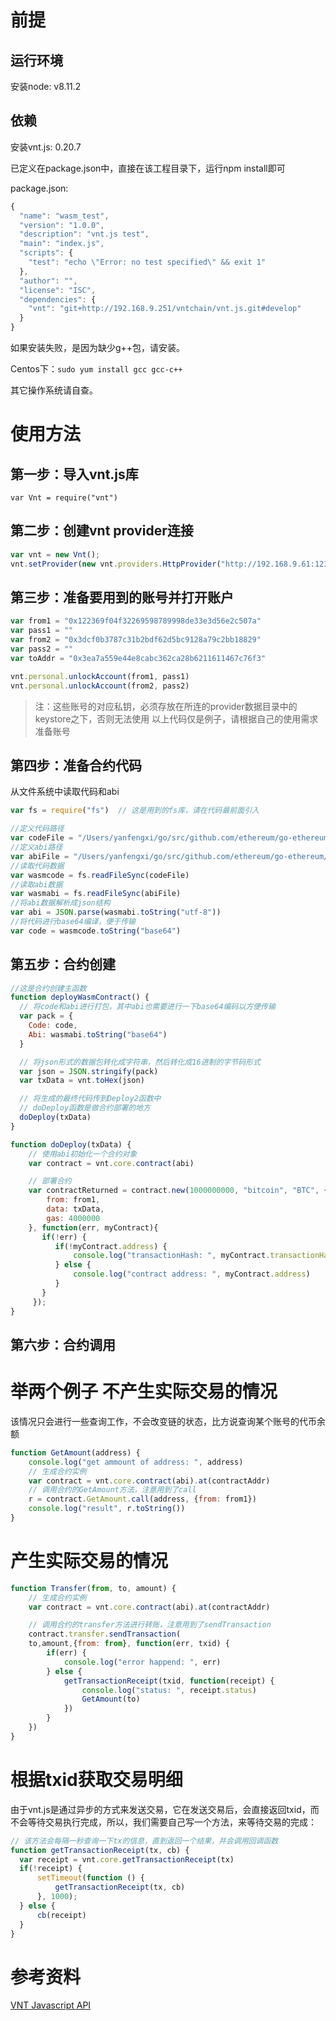 # 前提

## 运行环境
安装node: v8.11.2

## 依赖
安装vnt.js: 0.20.7

已定义在package.json中，直接在该工程目录下，运行npm install即可

package.json:

```js
{
  "name": "wasm_test",
  "version": "1.0.0",
  "description": "vnt.js test",
  "main": "index.js",
  "scripts": {
    "test": "echo \"Error: no test specified\" && exit 1"
  },
  "author": "",
  "license": "ISC",
  "dependencies": {
    "vnt": "git+http://192.168.9.251/vntchain/vnt.js.git#develop"
  }
}
```

如果安装失败，是因为缺少g++包，请安装。

Centos下：`sudo yum install gcc gcc-c++`

其它操作系统请自查。

# 使用方法
## 第一步：导入vnt.js库
`var Vnt = require("vnt")`

## 第二步：创建vnt provider连接
```js
var vnt = new Vnt();
vnt.setProvider(new vnt.providers.HttpProvider("http://192.168.9.61:12340"));
```

## 第三步：准备要用到的账号并打开账户
```js
var from1 = "0x122369f04f32269598789998de33e3d56e2c507a"
var pass1 = ""
var from2 = "0x3dcf0b3787c31b2bdf62d5bc9128a79c2bb18829"
var pass2 = ""
var toAddr = "0x3ea7a559e44e8cabc362ca28b6211611467c76f3"

vnt.personal.unlockAccount(from1, pass1)
vnt.personal.unlockAccount(from2, pass2)
```
>  注：这些账号的对应私钥，必须存放在所连的provider数据目录中的keystore之下，否则无法使用
>  以上代码仅是例子，请根据自己的使用需求准备账号

## 第四步：准备合约代码
从文件系统中读取代码和abi
```js
var fs = require("fs")  // 这是用到的fs库，请在代码最前面引入

//定义代码路径
var codeFile = "/Users/yanfengxi/go/src/github.com/ethereum/go-ethereum/core/wasm/testdata/erc20/erc20.wasm"
//定义abi路径
var abiFile = "/Users/yanfengxi/go/src/github.com/ethereum/go-ethereum/core/wasm/testdata/erc20/abi.json"
//读取代码数据
var wasmcode = fs.readFileSync(codeFile)
//读取abi数据
var wasmabi = fs.readFileSync(abiFile)
//将abi数据解析成json结构
var abi = JSON.parse(wasmabi.toString("utf-8"))
//将代码进行base64编译，便于传输
var code = wasmcode.toString("base64")
```

## 第五步：合约创建
```js
//这是合约创建主函数
function deployWasmContract() {
  // 将code和abi进行打包，其中abi也需要进行一下base64编码以方便传输
  var pack = {
    Code: code,
    Abi: wasmabi.toString("base64")
  }

  // 将json形式的数据包转化成字符串，然后转化成16进制的字节码形式
  var json = JSON.stringify(pack)
  var txData = vnt.toHex(json)

  // 将生成的最终代码传到Deploy2函数中
  // doDeploy函数是做合约部署的地方
  doDeploy(txData)
}

function doDeploy(txData) {
    // 使用abi初始化一个合约对象
    var contract = vnt.core.contract(abi)

    // 部署合约
    var contractReturned = contract.new(1000000000, "bitcoin", "BTC", {
        from: from1,
        data: txData,
        gas: 4000000
    }, function(err, myContract){
       if(!err) {
          if(!myContract.address) {
              console.log("transactionHash: ", myContract.transactionHash)
          } else {
              console.log("contract address: ", myContract.address)
          }
       }
     });
}
```

## 第六步：合约调用
举两个例子
不产生实际交易的情况
=================
该情况只会进行一些查询工作，不会改变链的状态，比方说查询某个账号的代币余额

```js
function GetAmount(address) {
    console.log("get ammount of address: ", address)
    // 生成合约实例
    var contract = vnt.core.contract(abi).at(contractAddr)
    // 调用合约的GetAmount方法，注意用到了call
    r = contract.GetAmount.call(address, {from: from1})
    console.log("result", r.toString())
}
```

产生实际交易的情况
===============
```js
function Transfer(from, to, amount) {
    // 生成合约实例
    var contract = vnt.core.contract(abi).at(contractAddr)

    // 调用合约的transfer方法进行转账，注意用到了sendTransaction
    contract.transfer.sendTransaction(
    to,amount,{from: from}, function(err, txid) {
        if(err) {
            console.log("error happend: ", err)
        } else {
            getTransactionReceipt(txid, function(receipt) {
                console.log("status: ", receipt.status)
                GetAmount(to)
            })
        }
    })
}
```

根据txid获取交易明细
==================
由于vnt.js是通过异步的方式来发送交易，它在发送交易后，会直接返回txid，而不会等待交易执行完成，所以，我们需要自己写一个方法，来等待交易的完成：

```js
// 该方法会每隔一秒查询一下tx的信息，直到返回一个结果，并会调用回调函数
function getTransactionReceipt(tx, cb) {
  var receipt = vnt.core.getTransactionReceipt(tx)
  if(!receipt) {
      setTimeout(function () {
          getTransactionReceipt(tx, cb)
      }, 1000);
  } else {
      cb(receipt)
  }
}
```


# 参考资料
[VNT Javascript API](https://github.com/vntchain/vnt.js/blob/master/doc/api-reference.md)

